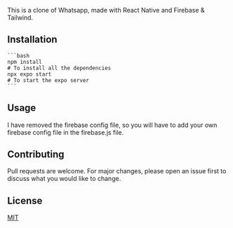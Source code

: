 This is a clone of Whatsapp, made with React Native and Firebase & Tailwind.

## Installation

    ```bash
    npm install
    # To install all the dependencies
    npx expo start
    # To start the expo server
    ```

## Usage

I have removed the firebase config file, so you will have to add your own firebase config file in the firebase.js file.

## Contributing

Pull requests are welcome. For major changes, please open an issue first to discuss what you would like to change.

## License

[MIT]()

